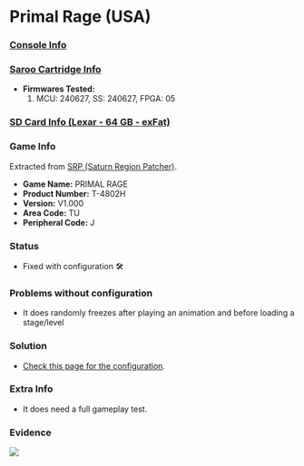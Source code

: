 # Primal Rage (USA)

### [Console Info](../../../../../Info/Consoles/VA13/README.md)

### [Saroo Cartridge Info](../../../../../Info/Cartridges/RetroGameParadiseStore/1.32F/README.md)

- <b>Firmwares Tested:</b>
  1. MCU: 240627, SS: 240627, FPGA: 05

### [SD Card Info (Lexar - 64 GB - exFat)](../../../../../Info/SdCards/Lexar/64GB/exfat/README.md)

### Game Info

Extracted from [SRP (Saturn Region Patcher)](https://segaxtreme.net/resources/saturn-region-patcher.81/download).

- <b>Game Name:</b> PRIMAL RAGE
- <b>Product Number:</b> T-4802H
- <b>Version:</b> V1.000
- <b>Area Code:</b> TU
- <b>Peripheral Code:</b> J

### Status

- Fixed with configuration :hammer_and_wrench:

### Problems without configuration

- It does randomly freezes after playing an animation and before loading a stage/level

### Solution

- [Check this page for the configuration](https://github.com/williamdsw/saroo-configuration-list/blob/master/U/T-4802H/README.md).

### Extra Info

- It does need a full gameplay test.

### Evidence

[![](https://img.youtube.com/vi/5zFSAxBXiSU/0.jpg)](https://www.youtube.com/watch?v=5zFSAxBXiSU)
